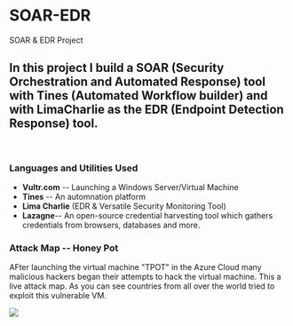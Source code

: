 # SOAR-EDR
SOAR &amp; EDR Project

<h2>In this project I build a SOAR (Security Orchestration and Automated Response) tool with Tines (Automated Workflow builder) and with LimaCharlie as the EDR (Endpoint Detection Response) tool. </h2>
<br />

<h3>Languages and Utilities Used</h3>

- <b>Vultr.com</b> -- Launching a Windows Server/Virtual Machine
- <b>Tines</b> -- An automnation platform 
- <b>Lima Charlie</b> (EDR & Versatile Security Monitoring Tool) 
- <b>Lazagne</b>-- An open-source credential harvesting tool which gathers credentials from browsers, databases and more. 


<h3 align="left">Attack Map -- Honey Pot</h3>
<p align=left> AFter launching the virtual machine "TPOT" in the Azure Cloud many malicious hackers 
began their attempts to hack the virtual machine. This a live attack map. As you can see countries from all over the world tried to exploit this vulnerable VM.</p>

<img src="https://i.imgur.com/enpYnkf.jpg"/>

<br />





<!--
 ```diff
- text in red
+ text in green
! text in orange
# text in gray
@@ text in purple (and bold)@@
```
--!>

